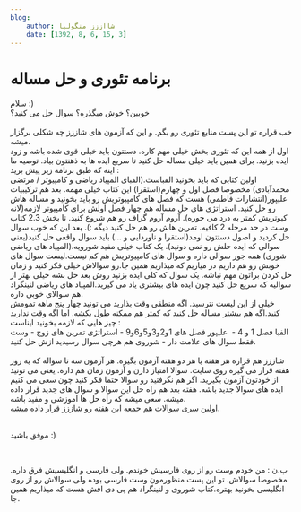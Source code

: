 ```yaml
---
blog:
    author: شااززز منگولیا
    date: [1392, 8, 6, 15, 3]
---
```

# برنامه تئوری و حل مساله

<div class="cnt">
سلام :)<br/>خوبین؟ خوش میگذره؟ سوال حل می کنید؟<br/><br/>خب قراره تو این پست منابع تئوری رو بگم. و این که آزمون های شاززز چه شکلی برگزار میشه.<br/>اول از همه این که تئوری بخش خیلی مهم کاره. دستتون باید خیلی قوی شده باشه و زود ایده بزنید. برای همین باید خیلی مساله حل کنید تا سریع ایده ها به ذهنتون بیاد. توصیه ما اینه که طبق برنامه زیر پیش برید :<br/>اولین کتابی که باید بخونید الفباست.(الفبای المپیاد ریاضی و کامپیوتر / مرتضی محمدآبادی) مخصوصا فصل اول و چهارم(استقرا) این کتاب خیلی مهمه. بعد هم ترکیبیات علیپور(انتشارات فاطمی) هست که فصل های کامپیوتریش رو باید بخونید و مساله هاش رو حل کنید. استراتژی های حل مساله هم چهار فصل اولش برای کامپیوتر لازمه(لانه کبوتریش کمتر به درد می خوره). آروم آروم گراف رو هم شروع کنید. تا بخش 2.3 کتاب وست در حد مرحله 2 کافیه. تمرین هاش رو هم حل کنید دیگه :). بعد این که خوب سوال حل کردید و اصول دستتون اومد(استقرا و ناوردایی و ...) باید سوال واقعی حل کنید(یعنی سوالی که ایده حلش رو نمی دونید). یک کتاب خیلی مفید شورویه.(المپیاد های ریاضی شوری) همه جور سوالی داره و سوال های کامپیوتریش هم کم نیست.لیست سوال های خوبش رو هم داریم در میاریم که میذاریم همین جا.رو سوالاش خیلی فکر کنید و زمان حل کردن براتون مهم نباشه. یک سوال که کلی ایده بزنید روش بعد حل بشه خیلی بهتر از سوالیه که سریع حل کنید چون ایده های بیشتری یاد می گیرید.المپیاد های ریاضی لنینگراد هم سوالای خوبی داره.<br/>خیلی از این لیست نترسید. اگه منطقی وقت بذارید می تونید چهار پنج ماهه تمومش کنید.اگه هم بیشتر مساله حل کنید که کمتر هم ممکنه طول بکشه. اما اگه وقت ندارید چیز هایی که لازمه بخونید ایناست :<br/>الفبا فصل 1 و 4 -  علیپور فصل های 1و2و3و5و6و9 - استراتژی تمرین های زوج - وست فقط سوال های علامت دار - شوروی هم هرچی سوال رسیدید ازش حل کنید.<br/><br/>شاززز هم قراره هر هفته یا هر دو هفته آزمون بگیره. هر آزمون سه تا سواله که یه روز هفته قرار می گیره روی سایت. سوالا امتیاز دارن و آزمون زمان هم داره. یعنی می تونید از خودتون آزمون بگیرید. اگر هم نگرفتید رو سوالا حتما فکر کنید چون سعی می کنیم ایده های سوالا جدید باشه. هفته بعد هم راه حل این سوالا و سوال های جدید قرار داده میشه. سعی میشه که راه حل ها آموزشی و مفید باشه.<br/>اولین سری سوالات هم جمعه این هفته رو شاززز قرار داده میشه.<br/><br/><p>موفق باشید :)</p>
<p><br/></p>
<p>پ.ن : من خودم وست رو از روی فارسیش خوندم. ولی فارسی و انگلیسیش فرق داره. مخصوصا سوالاش. تو این پست منظورمون وست فارسی بوده ولی سوالاش رو از روی انگلیسی بخونید بهتره.کتاب شوروی و لنینگراد هم پی دی افش هست که میذاریم همین جا.</p>
<p></p>
</div>
